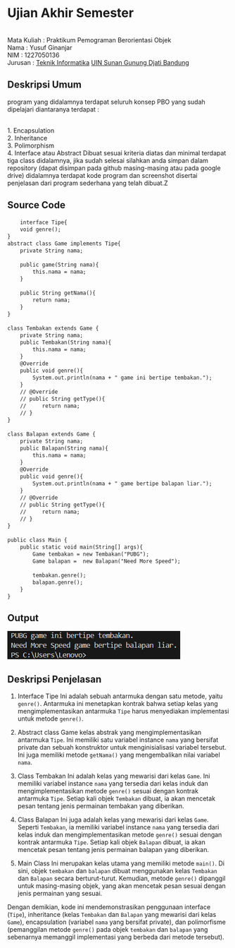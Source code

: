 # Ujian Akhir Semester
<br>Mata Kuliah   : Praktikum Pemograman Berorientasi Objek
<br>Nama           : Yusuf Ginanjar
<br>NIM            : 1227050136
<br>Jurusan        : [Teknik Informatika](http://if.uinsgd.ac.id/) [UIN Sunan Gunung Djati Bandung](https://uinsgd.ac.id/)

## Deskripsi Umum
program yang didalamnya terdapat seluruh konsep PBO yang sudah dipelajari diantaranya terdapat :

<br> 1. Encapsulation
<br> 2. Inheritance
<br> 3. Polimorphism
<br> 4. Interface atau Abstract
Dibuat sesuai kriteria diatas dan minimal terdapat tiga class didalamnya, 
jika sudah selesai silahkan anda simpan dalam repository (dapat disimpan pada github masing-masing atau pada google drive) 
didalamnya terdapat kode program dan screenshot disertai penjelasan dari program sederhana yang telah dibuat.Z

## Source Code
```
    interface Tipe{
    void genre();
}
abstract class Game implements Tipe{
    private String nama;

    public game(String nama){
        this.nama = nama;
    }

    public String getNama(){
        return nama;
    }
}

class Tembakan extends Game {
    private String nama;
    public Tembakan(String nama){
        this.nama = nama;
    }
    @Override
    public void genre(){
        System.out.println(nama + " game ini bertipe tembakan.");
    }
    // @Override
    // public String getType(){
    //     return nama;
    // }
}

class Balapan extends Game {
    private String nama;
    public Balapan(String nama){
        this.nama = nama;
    }
    @Override
    public void genre(){
        System.out.println(nama + " game bertipe balapan liar.");
    }
    // @Override
    // public String getType(){
    //     return nama;
    // }
}

public class Main {
    public static void main(String[] args){
        Game tembakan = new Tembakan("PUBG");
        Game balapan =  new Balapan("Need More Speed");

        tembakan.genre();
        balapan.genre();
    }
} 
```
## Output 
  <img src="utspbo.png" />

## Deskripsi Penjelasan

1. Interface Tipe
    Ini adalah sebuah antarmuka dengan satu metode, yaitu `genre()`. Antarmuka ini menetapkan kontrak bahwa setiap kelas yang mengimplementasikan antarmuka `Tipe` harus menyediakan implementasi untuk metode `genre()`.

2. Abstract class Game
   kelas abstrak yang mengimplementasikan antarmuka `Tipe`. Ini memiliki satu variabel instance `nama` yang bersifat private dan sebuah konstruktor untuk menginisialisasi variabel tersebut. Ini juga memiliki metode `getNama()` yang mengembalikan nilai variabel `nama`.

3. Class Tembakan
    Ini adalah kelas yang mewarisi dari kelas `Game`. Ini memiliki variabel instance `nama` yang tersedia dari kelas induk dan mengimplementasikan metode `genre()` sesuai dengan kontrak antarmuka `Tipe`. Setiap kali objek `Tembakan` dibuat, ia akan mencetak pesan tentang jenis permainan tembakan yang diberikan.

4. Class Balapan
    Ini juga adalah kelas yang mewarisi dari kelas `Game`. Seperti `Tembakan`, ia memiliki variabel instance `nama` yang tersedia dari kelas induk dan mengimplementasikan metode `genre()` sesuai dengan kontrak antarmuka `Tipe`. Setiap kali objek `Balapan` dibuat, ia akan mencetak pesan tentang jenis permainan balapan yang diberikan.

5. Main Class
   Ini merupakan kelas utama yang memiliki metode `main()`. Di sini, objek `tembakan` dan `balapan` dibuat menggunakan kelas `Tembakan` dan `Balapan` secara berturut-turut. Kemudian, metode `genre()` dipanggil untuk masing-masing objek, yang akan mencetak pesan sesuai dengan jenis permainan yang sesuai.

Dengan demikian, kode ini mendemonstrasikan penggunaan interface (`Tipe`), inheritance (kelas `Tembakan` dan `Balapan` yang mewarisi dari kelas `Game`), encapsulation (variabel `nama` yang bersifat private), dan polimorfisme (pemanggilan metode `genre()` pada objek `tembakan` dan `balapan` yang sebenarnya memanggil implementasi yang berbeda dari metode tersebut).  
